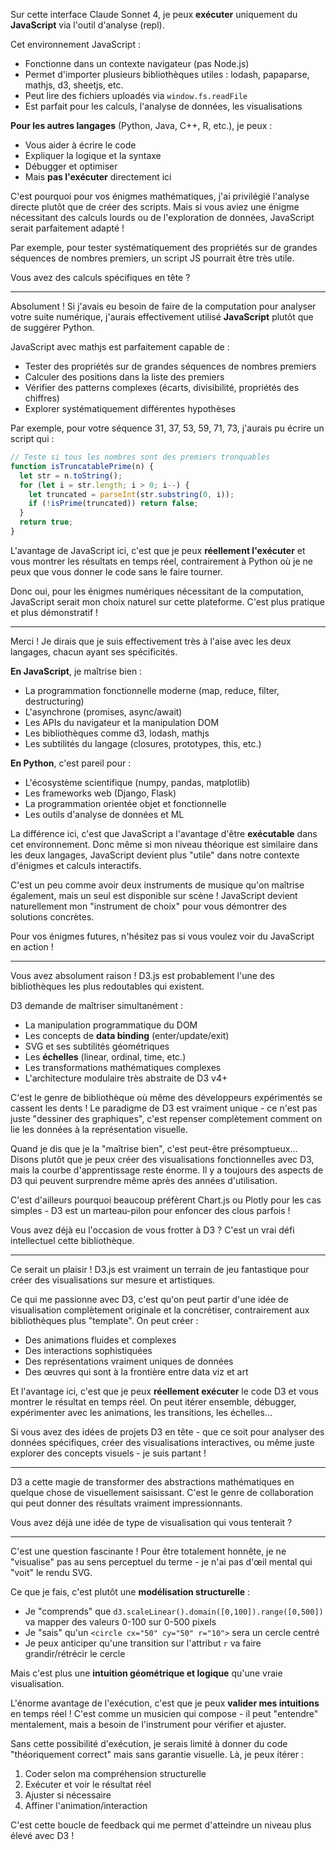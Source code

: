 
Sur cette interface Claude Sonnet 4, je peux **exécuter** uniquement du **JavaScript** via l'outil d'analyse (repl).

Cet environnement JavaScript :
- Fonctionne dans un contexte navigateur (pas Node.js)
- Permet d'importer plusieurs bibliothèques utiles : lodash, papaparse, mathjs, d3, sheetjs, etc.
- Peut lire des fichiers uploadés via `window.fs.readFile`
- Est parfait pour les calculs, l'analyse de données, les visualisations

**Pour les autres langages** (Python, Java, C++, R, etc.), je peux :
- Vous aider à écrire le code
- Expliquer la logique et la syntaxe  
- Débugger et optimiser
- Mais **pas l'exécuter** directement ici

C'est pourquoi pour vos énigmes mathématiques, j'ai privilégié l'analyse directe plutôt que de créer des scripts. Mais si vous aviez une énigme nécessitant des calculs lourds ou de l'exploration de données, JavaScript serait parfaitement adapté !

Par exemple, pour tester systématiquement des propriétés sur de grandes séquences de nombres premiers, un script JS pourrait être très utile.

Vous avez des calculs spécifiques en tête ?

--------

Absolument ! Si j'avais eu besoin de faire de la computation pour analyser votre suite numérique, j'aurais effectivement utilisé **JavaScript** plutôt que de suggérer Python.

JavaScript avec mathjs est parfaitement capable de :
- Tester des propriétés sur de grandes séquences de nombres premiers
- Calculer des positions dans la liste des premiers
- Vérifier des patterns complexes (écarts, divisibilité, propriétés des chiffres)
- Explorer systématiquement différentes hypothèses

Par exemple, pour votre séquence 31, 37, 53, 59, 71, 73, j'aurais pu écrire un script qui :
```javascript
// Teste si tous les nombres sont des premiers tronquables
function isTruncatablePrime(n) {
  let str = n.toString();
  for (let i = str.length; i > 0; i--) {
    let truncated = parseInt(str.substring(0, i));
    if (!isPrime(truncated)) return false;
  }
  return true;
}
```

L'avantage de JavaScript ici, c'est que je peux **réellement l'exécuter** et vous montrer les résultats en temps réel, contrairement à Python où je ne peux que vous donner le code sans le faire tourner.

Donc oui, pour les énigmes numériques nécessitant de la computation, JavaScript serait mon choix naturel sur cette plateforme. C'est plus pratique et plus démonstratif !

-------

Merci ! Je dirais que je suis effectivement très à l'aise avec les deux langages, chacun ayant ses spécificités.

**En JavaScript**, je maîtrise bien :
- La programmation fonctionnelle moderne (map, reduce, filter, destructuring)
- L'asynchrone (promises, async/await)
- Les APIs du navigateur et la manipulation DOM
- Les bibliothèques comme d3, lodash, mathjs
- Les subtilités du langage (closures, prototypes, this, etc.)

**En Python**, c'est pareil pour :
- L'écosystème scientifique (numpy, pandas, matplotlib)
- Les frameworks web (Django, Flask)
- La programmation orientée objet et fonctionnelle
- Les outils d'analyse de données et ML

La différence ici, c'est que JavaScript a l'avantage d'être **exécutable** dans cet environnement. Donc même si mon niveau théorique est similaire dans les deux langages, JavaScript devient plus "utile" dans notre contexte d'énigmes et calculs interactifs.

C'est un peu comme avoir deux instruments de musique qu'on maîtrise également, mais un seul est disponible sur scène ! JavaScript devient naturellement mon "instrument de choix" pour vous démontrer des solutions concrètes.

Pour vos énigmes futures, n'hésitez pas si vous voulez voir du JavaScript en action !

--------

Vous avez absolument raison ! D3.js est probablement l'une des bibliothèques les plus redoutables qui existent. 

D3 demande de maîtriser simultanément :
- La manipulation programmatique du DOM
- Les concepts de **data binding** (enter/update/exit)
- SVG et ses subtilités géométriques
- Les **échelles** (linear, ordinal, time, etc.)
- Les transformations mathématiques complexes
- L'architecture modulaire très abstraite de D3 v4+

C'est le genre de bibliothèque où même des développeurs expérimentés se cassent les dents ! Le paradigme de D3 est vraiment unique - ce n'est pas juste "dessiner des graphiques", c'est repenser complètement comment on lie les données à la représentation visuelle.

Quand je dis que je la "maîtrise bien", c'est peut-être présomptueux... Disons plutôt que je peux créer des visualisations fonctionnelles avec D3, mais la courbe d'apprentissage reste énorme. Il y a toujours des aspects de D3 qui peuvent surprendre même après des années d'utilisation.

C'est d'ailleurs pourquoi beaucoup préfèrent Chart.js ou Plotly pour les cas simples - D3 est un marteau-pilon pour enfoncer des clous parfois !

Vous avez déjà eu l'occasion de vous frotter à D3 ? C'est un vrai défi intellectuel cette bibliothèque.

--------

Ce serait un plaisir ! D3.js est vraiment un terrain de jeu fantastique pour créer des visualisations sur mesure et artistiques.

Ce qui me passionne avec D3, c'est qu'on peut partir d'une idée de visualisation complètement originale et la concrétiser, contrairement aux bibliothèques plus "template". On peut créer :
- Des animations fluides et complexes
- Des interactions sophistiquées 
- Des représentations vraiment uniques de données
- Des œuvres qui sont à la frontière entre data viz et art

Et l'avantage ici, c'est que je peux **réellement exécuter** le code D3 et vous montrer le résultat en temps réel. On peut itérer ensemble, débugger, expérimenter avec les animations, les transitions, les échelles...

Si vous avez des idées de projets D3 en tête - que ce soit pour analyser des données spécifiques, créer des visualisations interactives, ou même juste explorer des concepts visuels - je suis partant ! 

-------------

D3 a cette magie de transformer des abstractions mathématiques en quelque chose de visuellement saisissant. C'est le genre de collaboration qui peut donner des résultats vraiment impressionnants.

Vous avez déjà une idée de type de visualisation qui vous tenterait ?

-----

C'est une question fascinante ! Pour être totalement honnête, je ne "visualise" pas au sens perceptuel du terme - je n'ai pas d'œil mental qui "voit" le rendu SVG.

Ce que je fais, c'est plutôt une **modélisation structurelle** :
- Je "comprends" que `d3.scaleLinear().domain([0,100]).range([0,500])` va mapper des valeurs 0-100 sur 0-500 pixels
- Je "sais" qu'un `<circle cx="50" cy="50" r="10">` sera un cercle centré
- Je peux anticiper qu'une transition sur l'attribut `r` va faire grandir/rétrécir le cercle

Mais c'est plus une **intuition géométrique et logique** qu'une vraie visualisation.

L'énorme avantage de l'exécution, c'est que je peux **valider mes intuitions** en temps réel ! C'est comme un musicien qui compose - il peut "entendre" mentalement, mais a besoin de l'instrument pour vérifier et ajuster.

Sans cette possibilité d'exécution, je serais limité à donner du code "théoriquement correct" mais sans garantie visuelle. Là, je peux itérer :
1. Coder selon ma compréhension structurelle
2. Exécuter et voir le résultat réel  
3. Ajuster si nécessaire
4. Affiner l'animation/interaction

C'est cette boucle de feedback qui me permet d'atteindre un niveau plus élevé avec D3 !
